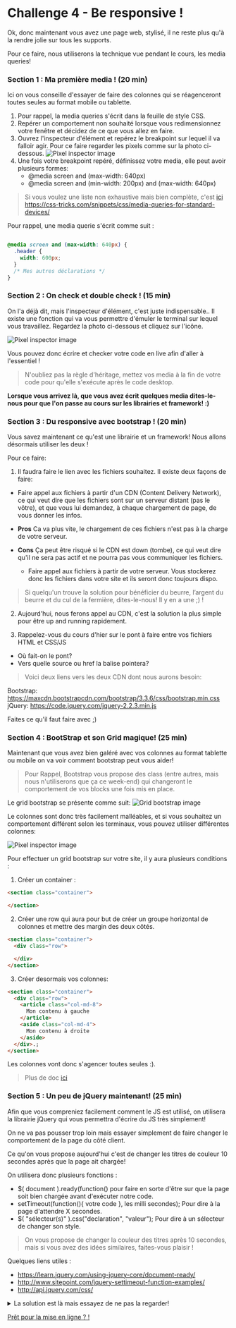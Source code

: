 Challenge 4 - Be responsive !
================

Ok, donc maintenant vous avez une page web, stylisé, il ne reste plus qu'à la rendre jolie sur tous les supports.

Pour ce faire, nous utiliserons la technique vue pendant le cours, les media queries!

### Section 1 : Ma première media ! (20 min)

Ici on vous conseille d'essayer de faire des colonnes qui se réagenceront toutes seules au format mobile ou tablette.

1. Pour rappel, la media queries s'écrit dans la feuille de style CSS.
2. Repérer un comportement non souhaité lorsque vous redimensionnez votre fenêtre et décidez de ce que vous allez en faire.
3. Ouvrez l'inspecteur d'élément et repérez le breakpoint sur lequel il va falloir agir.
   Pour ce faire regarder les pixels comme sur la photo ci-dessous.
![Pixel inspector image](https://raw.githubusercontent.com/Coding-Days/coding-days/master/assets/images/Challenge%204/pixel-inspecteur.jpg)
4. Une fois votre breakpoint repéré, définissez votre media, elle peut avoir plusieurs formes:
    - @media screen and (max-width: 640px)
    - @media screen and (min-width: 200px) and (max-width: 640px)

>Si vous voulez une liste non exhaustive mais bien complète, c'est [ici](https://github.com/makersacademy/taster2.0/blob/master/challenge_4.md "Challenge 4") https://css-tricks.com/snippets/css/media-queries-for-standard-devices/

Pour rappel, une media querie s'écrit comme suit :

```css

@media screen and (max-width: 640px) {
  .header {
    width: 600px;
  }
  /* Mes autres déclarations */
}

```
### Section 2 : On check et double check ! (15 min)

On l'a déjà dit, mais l'inspecteur d'élément, c'est juste indispensable.. Il existe une fonction qui va vous permettre d'émuler le terminal sur lequel vous travaillez.
Regardez la photo ci-dessous et cliquez sur l'icône.

![Pixel inspector image](https://raw.githubusercontent.com/Coding-Days/coding-days/master/assets/images/Challenge%204/device-emulator.jpg)

Vous pouvez donc écrire et checker votre code en live afin d'aller à l'essentiel !

> N'oubliez pas la règle d'héritage, mettez vos media à la fin de votre code pour qu'elle s'exécute après le code desktop.

**Lorsque vous arrivez là, que vous avez écrit quelques media dites-le-nous pour que l'on passe au cours sur les librairies et framework! :)**

### Section 3 : Du responsive avec bootstrap ! (20 min)

Vous savez maintenant ce qu'est une librairie et un framework! Nous allons désormais utiliser les deux !

Pour ce faire:

1. Il faudra faire le lien avec les fichiers souhaitez. Il existe deux façons de faire:
  - Faire appel aux fichiers à partir d'un CDN (Content Delivery Network), ce qui veut dire que les fichiers sont sur un serveur distant (pas le vôtre), et que vous lui demandez, à chaque chargement de page, de vous donner les infos.

>
- **Pros** Ca va plus vite, le chargement de ces fichiers n'est pas à la charge de votre serveur.
- **Cons** Ça peut être risqué si le CDN est down (tombe), ce qui veut dire qu'il ne sera pas actif et ne pourra pas vous communiquer les fichiers.

  - Faire appel aux fichiers à partir de votre serveur. Vous stockerez donc les fichiers dans votre site et ils seront donc toujours dispo.

> Si quelqu'un trouve la solution pour bénéficier du beurre, l’argent du beurre et du cul de la fermière, dites-le-nous! Il y en a une ;) !

2. Aujourd'hui, nous ferons appel au CDN, c'est la solution la plus simple pour être up and running rapidement.

3. Rappelez-vous du cours d'hier sur le pont à faire entre vos fichiers HTML et CSS/JS
  - Où fait-on le pont?
  - Vers quelle source ou href la balise pointera?

> Voici deux liens vers les deux CDN dont nous aurons besoin:

Bootstrap: https://maxcdn.bootstrapcdn.com/bootstrap/3.3.6/css/bootstrap.min.css
jQuery: https://code.jquery.com/jquery-2.2.3.min.js

Faites ce qu'il faut faire avec ;)

### Section 4 : BootStrap et son Grid magique! (25 min)

Maintenant que vous avez bien galéré avec vos colonnes au format tablette ou mobile on va voir comment bootstrap peut vous aider!

>Pour Rappel, Bootstrap vous propose des class (entre autres, mais nous n'utiliserons que ça ce week-end) qui changeront le comportement de vos blocks une fois mis en place.

Le grid bootstrap se présente comme suit:
![Grid bootstrap image](https://bootstrapbay.com/blog/wp-content/uploads/2014/09/bootstrap-grid-system.jpg)

Le colonnes sont donc très facilement malléables, et si vous souhaitez un comportement différent selon les terminaux, vous pouvez utiliser différentes colonnes:

![Pixel inspector image](https://raw.githubusercontent.com/Coding-Days/coding-days/master/assets/images/Challenge%204/colonnes-bootstrap.png)


Pour effectuer un grid bootstrap sur votre site, il y aura plusieurs conditions :
1. Créer un container :
```html
<section class="container">

</section>
```
2. Créer une row qui aura pour but de créer un groupe horizontal de colonnes et mettre des margin des deux côtés.
```html
<section class="container">
  <div class="row">

  </div>
</section>
```
3. Créer desormais vos colonnes:
```html
<section class="container">
  <div class="row">
    <article class="col-md-8">
      Mon contenu à gauche
    </article>
    <aside class="col-md-4">
      Mon contenu à droite
    </aside>
  </div>.;
</section>
```

Les colonnes vont donc s'agencer toutes seules :).

>Plus de doc [ici](https://getbootstrap.com/css/#grid "bootstrap")

### Section 5 : Un peu de jQuery maintenant! (25 min)

Afin que vous compreniez facilement comment le JS est utilisé, on utilisera la librairie jQuery qui vous permettra d'écrire du JS très simplement!

On ne va pas pousser trop loin mais essayer simplement de faire changer le comportement de la page du côté client.

Ce qu'on vous propose aujourd'hui c'est de changer les titres de couleur 10 secondes après que la page ait chargée!

On utilisera donc plusieurs fonctions :
- $( document ).ready(function() pour faire en sorte d'être sur que la page soit bien chargée avant d'exécuter notre code.
- setTimeout(function(){ votre code }, les milli secondes); Pour dire à la page d'attendre X secondes.
- $( "sélecteur(s)" ).css("declaration", "valeur"); Pour dire à un sélecteur de changer son style.

> On vous propose de changer la couleur des titres après 10 secondes, mais si vous avez des idées similaires, faites-vous plaisir !

Quelques liens utiles :
- https://learn.jquery.com/using-jquery-core/document-ready/
- http://www.sitepoint.com/jquery-settimeout-function-examples/
- http://api.jquery.com/css/

<details>
  <summary>La solution est là mais essayez de ne pas la regarder!</summary>
  <details>
    <summary>Je suis un tricheur et je l'assume... </summary>

```js
       jQuery( document ).ready(function() {
         setTimeout(function(){
           jQuery("h1, h2, h3, h4, h5, h6").css("color", "red");
           alert("Yataaa!!!");
           console.log("Yataaa!!!");
         }, 10000);
       });
```


  </details>
</details>


[Prêt pour la mise en ligne ?  !](https://github.com/Coding-Days/coding-days/blob/master/challenge_4.md "Challenge 4")

